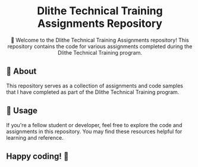 
<h1 align="center">Dlithe Technical Training Assignments Repository</h1>

<!-- Project Description -->
<p align="center">🚀 Welcome to the Dlithe Technical Training Assignments repository! This repository contains the code for various assignments completed during the Dlithe Technical Training program.</p>


<!-- About Section -->
## 📖 About

This repository serves as a collection of assignments and code samples that I have completed as part of the Dlithe Technical Training program. 
<!-- Assignments Section -->
## 🌟 Usage

If you're a fellow student or developer, feel free to explore the code and assignments in this repository. You may find these resources helpful for learning and reference.

## Happy coding! 🚀
